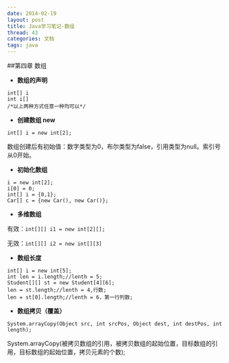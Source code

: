 ```yaml
---
date: 2014-02-19
layout: post
title: Java学习笔记-数组
thread: 43
categories: 文档
tags: java
---
```


##第四章 数组

* **数组的声明**

```
int[] i
int i[]
/*以上两种方式任意一种均可以*/
```

* **创建数组 new**

```
int[] i = new int[2];
```

数组创建后有初始值：数字类型为0，布尔类型为false，引用类型为null。索引号从0开始。

* **初始化数组**

```
i = new int[2];
i[0] = 0;
int[] i = {0,1};
Car[] c = {new Car(), new Car()};
```

* **多维数组**

有效：`int[][] i1 = new int[2][];`

无效：`int[][] i2 = new int[][3]`

* **数组长度**

```
int[] i = new int[5];
int len = i.length;//lenth = 5;
Student[][] st = new Student[4][6];
len = st.length;//lenth = 4,行数;
len = st[0].length;//lenth = 6，第一行列数;
```

* **数组拷贝（覆盖）**

```
System.arrayCopy(Object src, int srcPos, Object dest, int destPos, int length);
```

System.arrayCopy(被拷贝数组的引用，被拷贝数组的起始位置，目标数组的引用，目标数组的起始位置，拷贝元素的个数);

